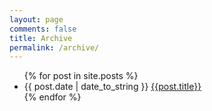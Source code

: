 ```yaml
---
layout: page
comments: false
title: Archive
permalink: /archive/
---
```


<ul class="unstyled archive-list">
{% for post in site.posts %}
	<li>
	  <span class="archive-list-meta">{{ post.date | date_to_string }}</span>
	  <a href="{{ post.url }}">{{post.title}}</a>
	</li>
{% endfor %}
</ul>